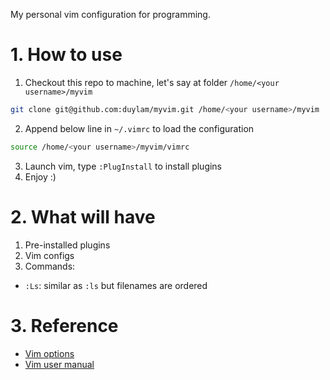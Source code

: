 My personal vim configuration for programming.

# 1. How to use

1. Checkout this repo to machine, let's say at folder `/home/<your username>/myvim`

```bash
git clone git@github.com:duylam/myvim.git /home/<your username>/myvim
```

2. Append below line in `~/.vimrc` to load the configuration

```bash
source /home/<your username>/myvim/vimrc
```

3. Launch vim, type `:PlugInstall` to install plugins
1. Enjoy :)

# 2. What will have

1. Pre-installed plugins
1. Vim configs
1. Commands:
  - `:Ls`: similar as `:ls` but filenames are ordered

# 3. Reference

- [Vim options](http://vimdoc.sourceforge.net/htmldoc/options.html)
- [Vim user manual](http://vimdoc.sourceforge.net/htmldoc/usr_toc.html)

